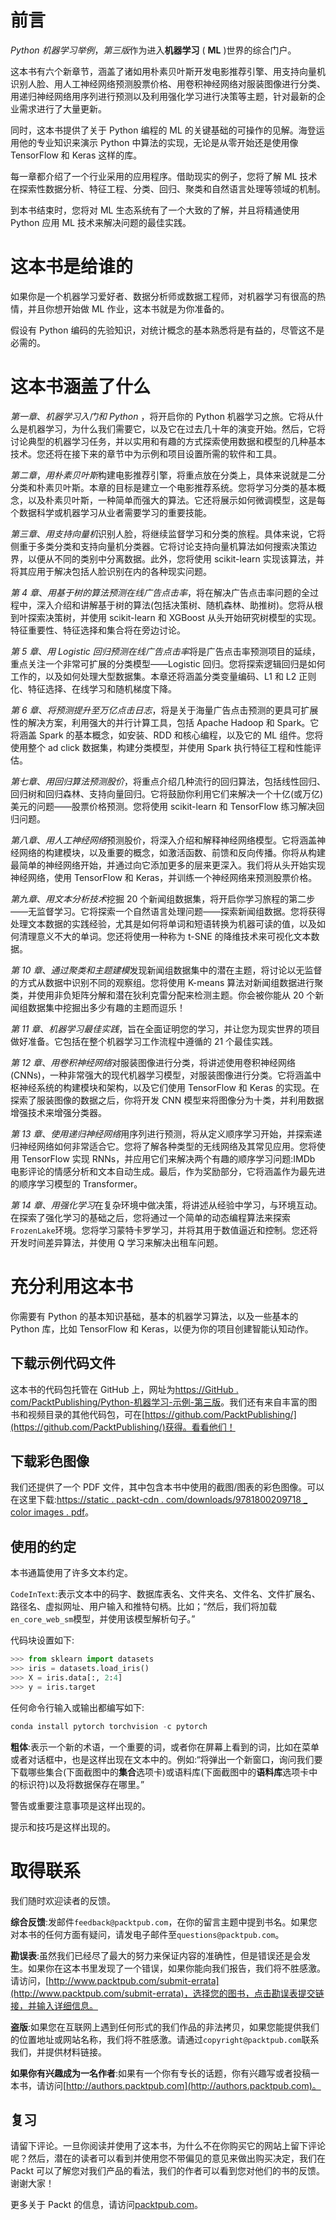 # 前言

*Python 机器学习举例*，*第三版*作为进入**机器学习** ( **ML** )世界的综合门户。

这本书有六个新章节，涵盖了诸如用朴素贝叶斯开发电影推荐引擎、用支持向量机识别人脸、用人工神经网络预测股票价格、用卷积神经网络对服装图像进行分类、用递归神经网络用序列进行预测以及利用强化学习进行决策等主题，针对最新的企业需求进行了大量更新。

同时，这本书提供了关于 Python 编程的 ML 的关键基础的可操作的见解。海登运用他的专业知识来演示 Python 中算法的实现，无论是从零开始还是使用像 TensorFlow 和 Keras 这样的库。

每一章都介绍了一个行业采用的应用程序。借助现实的例子，您将了解 ML 技术在探索性数据分析、特征工程、分类、回归、聚类和自然语言处理等领域的机制。

到本书结束时，您将对 ML 生态系统有了一个大致的了解，并且将精通使用 Python 应用 ML 技术来解决问题的最佳实践。

# 这本书是给谁的

如果你是一个机器学习爱好者、数据分析师或数据工程师，对机器学习有很高的热情，并且你想开始做 ML 作业，这本书就是为你准备的。

假设有 Python 编码的先验知识，对统计概念的基本熟悉将是有益的，尽管这不是必需的。

# 这本书涵盖了什么

*第一章*、*机器学习入门和 Python* ，将开启你的 Python 机器学习之旅。它将从什么是机器学习，为什么我们需要它，以及它在过去几十年的演变开始。然后，它将讨论典型的机器学习任务，并以实用和有趣的方式探索使用数据和模型的几种基本技术。您还将在接下来的章节中为示例和项目设置所需的软件和工具。

*第二章*，*用朴素贝叶斯*构建电影推荐引擎，将重点放在分类上，具体来说就是二分分类和朴素贝叶斯。本章的目标是建立一个电影推荐系统。您将学习分类的基本概念，以及朴素贝叶斯，一种简单而强大的算法。它还将展示如何微调模型，这是每个数据科学或机器学习从业者需要学习的重要技能。

*第三章*、*用支持向量机*识别人脸，将继续监督学习和分类的旅程。具体来说，它将侧重于多类分类和支持向量机分类器。它将讨论支持向量机算法如何搜索决策边界，以便从不同的类别中分离数据。此外，您将使用 scikit-learn 实现该算法，并将其应用于解决包括人脸识别在内的各种现实问题。

*第 4 章*、*用基于树的算法预测在线广告点击率*，将在解决广告点击率问题的全过程中，深入介绍和讲解基于树的算法(包括决策树、随机森林、助推树)。您将从根到叶探索决策树，并使用 scikit-learn 和 XGBoost 从头开始研究树模型的实现。特征重要性、特征选择和集合将在旁边讨论。

*第 5 章*、*用 Logistic 回归预测在线广告点击率*将是广告点击率预测项目的延续，重点关注一个非常可扩展的分类模型——Logistic 回归。您将探索逻辑回归是如何工作的，以及如何处理大型数据集。本章还将涵盖分类变量编码、L1 和 L2 正则化、特征选择、在线学习和随机梯度下降。

*第 6 章*、*将预测提升至万亿点击日志*，将是关于海量广告点击预测的更具可扩展性的解决方案，利用强大的并行计算工具，包括 Apache Hadoop 和 Spark。它将涵盖 Spark 的基本概念，如安装、RDD 和核心编程，以及它的 ML 组件。您将使用整个 ad click 数据集，构建分类模型，并使用 Spark 执行特征工程和性能评估。

*第七章*、*用回归算法预测股价*，将重点介绍几种流行的回归算法，包括线性回归、回归树和回归森林、支持向量回归。它将鼓励你利用它们来解决一个十亿(或万亿)美元的问题——股票价格预测。您将使用 scikit-learn 和 TensorFlow 练习解决回归问题。

*第八章*、*用人工神经网络*预测股价，将深入介绍和解释神经网络模型。它将涵盖神经网络的构建模块，以及重要的概念，如激活函数、前馈和反向传播。你将从构建最简单的神经网络开始，并通过向它添加更多的层来更深入。我们将从头开始实现神经网络，使用 TensorFlow 和 Keras，并训练一个神经网络来预测股票价格。

*第九章*、*用文本分析技术*挖掘 20 个新闻组数据集，将开启你学习旅程的第二步——无监督学习。它将探索一个自然语言处理问题——探索新闻组数据。您将获得处理文本数据的实践经验，尤其是如何将单词和短语转换为机器可读的值，以及如何清理意义不大的单词。您还将使用一种称为 t-SNE 的降维技术来可视化文本数据。

*第 10 章*、*通过聚类和主题建模*发现新闻组数据集中的潜在主题，将讨论以无监督的方式从数据中识别不同的观察组。您将使用 K-means 算法对新闻组数据进行聚类，并使用非负矩阵分解和潜在狄利克雷分配来检测主题。你会被你能从 20 个新闻组数据集中挖掘出多少有趣的主题而逗乐！

*第 11 章*、*机器学习最佳实践*，旨在全面证明您的学习，并让您为现实世界的项目做好准备。它包括在整个机器学习工作流程中遵循的 21 个最佳实践。

*第 12 章*、*用卷积神经网络*对服装图像进行分类，将讲述使用卷积神经网络(CNNs)，一种非常强大的现代机器学习模型，对服装图像进行分类。它将涵盖中枢神经系统的构建模块和架构，以及它们使用 TensorFlow 和 Keras 的实现。在探索了服装图像的数据之后，你将开发 CNN 模型来将图像分为十类，并利用数据增强技术来增强分类器。

*第 13 章*、*使用递归神经网络*用序列进行预测，将从定义顺序学习开始，并探索递归神经网络如何非常适合它。您将了解各种类型的无线网络及其常见应用。您将使用 TensorFlow 实现 RNNs，并应用它们来解决两个有趣的顺序学习问题:IMDb 电影评论的情感分析和文本自动生成。最后，作为奖励部分，它将涵盖作为最先进的顺序学习模型的 Transformer。

*第 14 章*、*用强化学习*在复杂环境中做决策，将讲述从经验中学习，与环境互动。在探索了强化学习的基础之后，您将通过一个简单的动态编程算法来探索`FrozenLake`环境。您将学习蒙特卡罗学习，并将其用于数值逼近和控制。您还将开发时间差异算法，并使用 Q 学习来解决出租车问题。

# 充分利用这本书

你需要有 Python 的基本知识基础，基本的机器学习算法，以及一些基本的 Python 库，比如 TensorFlow 和 Keras，以便为你的项目创建智能认知动作。

## 下载示例代码文件

这本书的代码包托管在 GitHub 上，网址为[https://GitHub . com/PacktPublishing/Python-机器学习-示例-第三版](https://github.com/PacktPublishing/Python-Machine-Learning-By-Example-Third-Edition)。我们还有来自丰富的图书和视频目录的其他代码包，可在[https://github.com/PacktPublishing/](https://github.com/PacktPublishing/)获得。看看他们！

## 下载彩色图像

我们还提供了一个 PDF 文件，其中包含本书中使用的截图/图表的彩色图像。可以在这里下载:[https://static . packt-cdn . com/downloads/9781800209718 _ color images . pdf](https://static.packt-cdn.com/downloads/9781800209718_ColorImages.pdf)。

## 使用的约定

本书通篇使用了许多文本约定。

`CodeInText`:表示文本中的码字、数据库表名、文件夹名、文件名、文件扩展名、路径名、虚拟网址、用户输入和推特句柄。比如；“然后，我们将加载`en_core_web_sm`模型，并使用该模型解析句子。”

代码块设置如下:

```py
>>> from sklearn import datasets
>>> iris = datasets.load_iris()
>>> X = iris.data[:, 2:4]
>>> y = iris.target 
```

任何命令行输入或输出都编写如下:

```py
conda install pytorch torchvision -c pytorch 
```

**粗体**:表示一个新的术语，一个重要的词，或者你在屏幕上看到的词，比如在菜单或者对话框中，也是这样出现在文本中的。例如:“将弹出一个新窗口，询问我们要下载哪些集合(下面截图中的**集合**选项卡)或语料库(下面截图中的**语料库**选项卡中的标识符)以及将数据保存在哪里。”

警告或重要注意事项是这样出现的。

提示和技巧是这样出现的。

# 取得联系

我们随时欢迎读者的反馈。

**综合反馈**:发邮件`feedback@packtpub.com`，在你的留言主题中提到书名。如果您对本书的任何方面有疑问，请发电子邮件至`questions@packtpub.com`。

**勘误表**:虽然我们已经尽了最大的努力来保证内容的准确性，但是错误还是会发生。如果你在这本书里发现了一个错误，如果你能向我们报告，我们将不胜感激。请访问，[http://www.packtpub.com/submit-errata](http://www.packtpub.com/submit-errata)，选择您的图书，点击勘误表提交链接，并输入详细信息。

**盗版**:如果您在互联网上遇到任何形式的我们作品的非法拷贝，如果您能提供我们的位置地址或网站名称，我们将不胜感激。请通过`copyright@packtpub.com`联系我们，并提供材料链接。

**如果你有兴趣成为一名作者**:如果有一个你有专长的话题，你有兴趣写或者投稿一本书，请访问[http://authors.packtpub.com](http://authors.packtpub.com)。

## 复习

请留下评论。一旦你阅读并使用了这本书，为什么不在你购买它的网站上留下评论呢？然后，潜在的读者可以看到并使用您不带偏见的意见来做出购买决定，我们在 Packt 可以了解您对我们产品的看法，我们的作者可以看到您对他们的书的反馈。谢谢大家！

更多关于 Packt 的信息，请访问[packtpub.com](http://packtpub.com)。